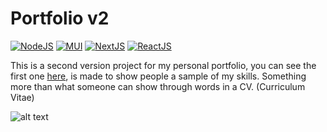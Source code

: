 # Portfolio v2

[![NodeJS](https://img.shields.io/badge/NodeJS-%20>=%20v14-gren.svg?style=flat&logo=NodeJS)](https://nodejs.org/en/)
[![MUI](https://img.shields.io/badge/MUI-%20>=%20v5-blue.svg?style=flat)](https://mui.com/material-ui/getting-started/installation/)
[![NextJS](https://img.shields.io/badge/NextJS-%20>=%20v12-black.svg?style=flat)](https://nextjs.org/)
[![ReactJS](https://img.shields.io/badge/ReactJS-%20>=%20v18-blue.svg?style=flat)](https://reactjs.org/)

This is a second version project for my personal portfolio, you can see the first one [here](https://github.com/acm-97/portfolio-v1), is made to show people a sample of my skills. Something more than what someone can show through words in a CV. 
(Curriculum Vitae)


![alt text](https://github.com/acm-97/portfolio-v2/blob/feature/commands/public/portfolio-v2.png)
